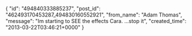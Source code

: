  {
   "id": "494840333885237",
   "post_id": "462493170453287_494830160552921",
   "from_name": "Adam Thomas",
   "message": "Im starting to SEE the effects Cara. ...stop it",
   "created_time": "2013-03-22T03:46:21+0000"
 }
